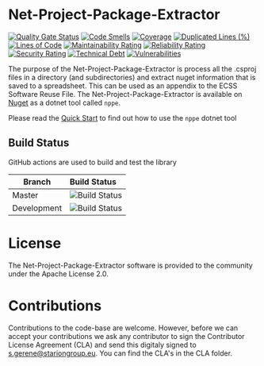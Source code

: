 # Net-Project-Package-Extractor

[![Quality Gate Status](https://sonarcloud.io/api/project_badges/measure?project=STARIONGROUP_Net-Project-Package-Extractor&metric=alert_status)](https://sonarcloud.io/summary/new_code?id=STARIONGROUP_Net-Project-Package-Extractor)
[![Code Smells](https://sonarcloud.io/api/project_badges/measure?project=STARIONGROUP_Net-Project-Package-Extractor&metric=code_smells)](https://sonarcloud.io/summary/new_code?id=STARIONGROUP_Net-Project-Package-Extractor)
[![Coverage](https://sonarcloud.io/api/project_badges/measure?project=STARIONGROUP_Net-Project-Package-Extractor&metric=coverage)](https://sonarcloud.io/summary/new_code?id=STARIONGROUP_Net-Project-Package-Extractor)
[![Duplicated Lines (%)](https://sonarcloud.io/api/project_badges/measure?project=STARIONGROUP_Net-Project-Package-Extractor&metric=duplicated_lines_density)](https://sonarcloud.io/summary/new_code?id=STARIONGROUP_Net-Project-Package-Extractor)
[![Lines of Code](https://sonarcloud.io/api/project_badges/measure?project=STARIONGROUP_Net-Project-Package-Extractor&metric=ncloc)](https://sonarcloud.io/summary/new_code?id=STARIONGROUP_Net-Project-Package-Extractor)
[![Maintainability Rating](https://sonarcloud.io/api/project_badges/measure?project=STARIONGROUP_Net-Project-Package-Extractor&metric=sqale_rating)](https://sonarcloud.io/summary/new_code?id=STARIONGROUP_Net-Project-Package-Extractor)
[![Reliability Rating](https://sonarcloud.io/api/project_badges/measure?project=STARIONGROUP_Net-Project-Package-Extractor&metric=reliability_rating)](https://sonarcloud.io/summary/new_code?id=STARIONGROUP_Net-Project-Package-Extractor)
[![Security Rating](https://sonarcloud.io/api/project_badges/measure?project=STARIONGROUP_Net-Project-Package-Extractor&metric=security_rating)](https://sonarcloud.io/summary/new_code?id=STARIONGROUP_Net-Project-Package-Extractor)
[![Technical Debt](https://sonarcloud.io/api/project_badges/measure?project=STARIONGROUP_Net-Project-Package-Extractor&metric=sqale_index)](https://sonarcloud.io/summary/new_code?id=STARIONGROUP_Net-Project-Package-Extractor)
[![Vulnerabilities](https://sonarcloud.io/api/project_badges/measure?project=STARIONGROUP_Net-Project-Package-Extractor&metric=vulnerabilities)](https://sonarcloud.io/summary/new_code?id=STARIONGROUP_Net-Project-Package-Extractor)

The purpose of the Net-Project-Package-Extractor is process all the .csproj files in a directory (and subdirectories) and extract nuget information that is saved to a spreadsheet. This can be used as an appendix to the ECSS Software Reuse File. The Net-Project-Package-Extractor is available on [Nuget](https://www.nuget.org/packages/nppe) as a dotnet tool called `nppe`.

Please read the [Quick Start](https://github.com/STARIONGROUP/Net-Project-Package-Extractor/wiki/Quick-Start) to find out how to use the `nppe` dotnet tool

## Build Status

GitHub actions are used to build and test the library

Branch | Build Status
------- | :------------
Master | ![Build Status](https://github.com/STARIONGROUP/Net-Project-Package-Extractor/actions/workflows/CodeQuality.yml/badge.svg?branch=master)
Development | ![Build Status](https://github.com/STARIONGROUP/Net-Project-Package-Extractor/actions/workflows/CodeQuality.yml/badge.svg?branch=development)

# License

The Net-Project-Package-Extractor software is provided to the community under the Apache License 2.0.

# Contributions

Contributions to the code-base are welcome. However, before we can accept your contributions we ask any contributor to sign the Contributor License Agreement (CLA) and send this digitaly signed to s.gerene@stariongroup.eu. You can find the CLA's in the CLA folder.